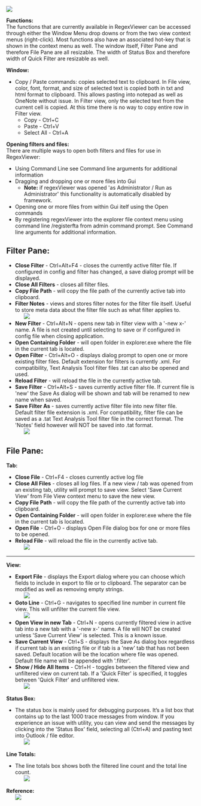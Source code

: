 ![](../TextFilter/Images/ico.png)

**Functions:**  
The functions that are currently available in RegexViewer can be accessed through either the Window Menu drop downs or from the two view context menus (right-click). Most functions also have an associated hot-key that is shown in the context menu as well. The window itself, Filter Pane and therefore File Pane are all resizable. The width of Status Box and therefore width of Quick Filter are resizable as well.


**Window:**  
- Copy / Paste commands: copies selected text to clipboard. In File view, color, font, format, and size of selected text is copied both in txt and html format to clipboard. This allows pasting into notepad as well as OneNote without issue. In Filter view, only the selected text from the current cell is copied. At this time there is no way to copy entire row in Filter view.
  - Copy - Ctrl+C 
  - Paste - Ctrl+V 
  - Select All - Ctrl+A

**Opening filters and files:**  
There are multiple ways to open both filters and files for use in RegexViewer:
  - Using Command Line see Command line arguments for additional information
  - Dragging and dropping one or more files into Gui
    - **Note:** if regexViewer was opened 'as Administrator / Run as Administrator' this functionality is automatically disabled by framework.
  - Opening one or more files from within Gui itelf using the Open commands
  - By registering regexViewer into the explorer file context menu using command line /registerfta from admin command prompt. See Command line arguments for additional information.
		

**Filter Pane:**
---
- **Close Filter** - Ctrl+Alt+F4 - closes the currently active filter file. If configured in config and filter has changed, a save dialog prompt will be displayed.
- **Close All Filters** - closes all filter files.
- **Copy File Path** - will copy the file path of the currently active tab into clipboard.
- **Filter Notes** - views and stores filter notes for the filter file itself. Useful to store meta data about the filter file such as what filter applies to.  
&nbsp;&nbsp;&nbsp;&nbsp;&nbsp;&nbsp;![](https://github.com/jasonagilbertson/regexViewer/blob/master/RegexViewer/images/rv-05412-filter-notes-1.png)	
- **New Filter** - Ctrl+Alt+N - opens new tab in filter view with a '-new x-' name. A file is not created until selecting to save or if configured in config file when closing application.
- **Open Containing Folder** - will open folder in explorer.exe where the file in the current tab is located.
- **Open Filter** - Ctrl+Alt+O - displays dialog prompt to open one or more existing filter files. Default extension for filters is currently .xml. For compatibility, Text Analysis Tool filter files .tat can also be opened and used.
- **Reload Filter** - will reload the file in the currently active tab.
- **Save Filter** - Ctrl+Alt+S - saves currently active filter file. If current file is 'new' the Save As dialog will be shown and tab will be renamed to new name when saved.
- **Save Filter As** - saves currently active filter file into new filter file. Default filter file extension is .xml. For compatibility, filter file can be saved as a .tat Text Analysis Tool filter file in the correct format. The 'Notes' field however will NOT be saved into .tat format.  
&nbsp;&nbsp;&nbsp;&nbsp;&nbsp;&nbsp;![](https://github.com/jasonagilbertson/regexViewer/blob/master/RegexViewer/images/rv-05412-filter-pane-context-1.png)	
		
**File Pane:**  
---
**Tab:**
  * **Close File** - Ctrl+F4 - closes currently active log file
  * **Close All Files** - closes all log files. If a new view / tab was opened from an existing tab, utility will prompt to save view. Select 'Save Current View' from File View context menu to save the new view.
  * **Copy File Path** - will copy the file path of the currently active tab into clipboard.
  * **Open Containing Folder** - will open folder in explorer.exe where the file in the current tab is located.
  * **Open File** - Ctrl+O - displays Open File dialog box for one or more files to be opened.
  * **Reload File** - will reload the file in the currently active tab.  
&nbsp;&nbsp;&nbsp;&nbsp;&nbsp;&nbsp;![](https://github.com/jasonagilbertson/regexViewer/blob/master/RegexViewer/images/rv-05412-file-pane-context-1.png)

---
**View:**
  - **Export File** - displays the Export dialog where you can choose which fields to include in export to file or to clipboard. The separator can be modified as well as removing empty strings.  
&nbsp;&nbsp;&nbsp;&nbsp;&nbsp;&nbsp;![](https://github.com/jasonagilbertson/regexViewer/blob/master/RegexViewer/images/rv-05412-export-dialog-1.png)
  - **Goto Line** - Ctrl+G - navigates to specified line number in current file view. This will unfilter the current file view.  
&nbsp;&nbsp;&nbsp;&nbsp;&nbsp;&nbsp;![](https://github.com/jasonagilbertson/regexViewer/blob/master/RegexViewer/images/rv-05412-goto-line-1.png)
  - **Open View in new Tab** - Ctrl+N - opens currently filtered view in active tab into a new tab with a '-new x-' name. A file will NOT be created unless 'Save Current View' is selected. This is a known issue.
  - **Save Current View** - Ctrl+S - displays the Save As dialog box regardless if current tab is an existing file or if tab is a 'new' tab that has not been saved. Default location will be the location where file was opened. Default file name will be appended with '.filter'.
  - **Show / Hide All Items** - Ctrl+H - toggles between the filtered view and unfiltered view on current tab. If a 'Quick Filter' is specified, it toggles between 'Quick Filter' and unfiltered view.  
&nbsp;&nbsp;&nbsp;&nbsp;&nbsp;&nbsp;![](https://github.com/jasonagilbertson/regexViewer/blob/master/RegexViewer/images/rv-05412-file-view-context-1.png)

**Status Box:**
- The status box is mainly used for debugging purposes. It’s a list box that contains up to the last 1000 trace messages from window. If you experience an issue with utility, you can view and send the messages by clicking into the 'Status Box' field, selecting all (Ctrl+A) and pasting text into Outlook / file editor.  
&nbsp;&nbsp;&nbsp;&nbsp;&nbsp;&nbsp;![](https://github.com/jasonagilbertson/regexViewer/blob/master/RegexViewer/images/rv-05412-status-box-1.png)

**Line Totals:**
- The line totals box shows both the filtered line count and the total line count.  
&nbsp;&nbsp;&nbsp;&nbsp;&nbsp;&nbsp;![](https://github.com/jasonagilbertson/regexViewer/blob/master/RegexViewer/images/rv-05412-line-totals-1.png)
			
**Reference:**  
&nbsp;&nbsp;&nbsp;&nbsp;&nbsp;&nbsp;![](https://github.com/jasonagilbertson/regexViewer/blob/master/RegexViewer/images/rv-05412-window-reference-1.png)

		
